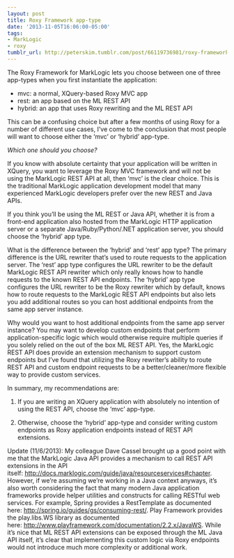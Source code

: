 ```yaml
---
layout: post
title: Roxy Framework app-type
date: '2013-11-05T16:06:00-05:00'
tags:
- MarkLogic
- roxy
tumblr_url: http://peterskim.tumblr.com/post/66119736981/roxy-framework-app-type
---
```

The Roxy Framework for MarkLogic lets you choose between one of three app-types when you first instantiate the application:

* mvc: a normal, XQuery-based Roxy MVC app
* rest: an app based on the ML REST API
* hybrid: an app that uses Roxy rewriting and the ML REST API

This can be a confusing choice but after a few months of using Roxy for a number of different use cases, I’ve come to the conclusion that most people will want to choose either the ‘mvc’ or ‘hybrid’ app-type. 

*Which one should you choose?*

If you know with absolute certainty that your application will be written in XQuery, you want to leverage the Roxy MVC framework and will not be using the MarkLogic REST API at all, then ‘mvc’ is the clear choice. This is the traditional MarkLogic application development model that many experienced MarkLogic developers prefer over the new REST and Java APIs.

If you think you’ll be using the ML REST or Java API, whether it is from a front-end application also hosted from the MarkLogic HTTP application server or a separate Java/Ruby/Python/.NET application server, you should choose the ‘hybrid’ app type.

What is the difference between the ‘hybrid’ and ‘rest’ app type? The primary difference is the URL rewriter that’s used to route requests to the application server. The ‘rest’ app type configures the URL rewriter to be the default MarkLogic REST API rewriter which only really knows how to handle requests to the known REST API endpoints. The ‘hybrid’ app type configures the URL rewriter to be the Roxy rewriter which by default, knows how to route requests to the MarkLogic REST API endpoints but also lets you add additional routes so you can host additional endpoints from the same app server instance.

Why would you want to host additional endpoints from the same app server instance? You may want to develop custom endpoints that perform application-specific logic which would otherwise require multiple queries if you solely relied on the out of the box ML REST API. Yes, the MarkLogic REST API does provide an extension mechanism to support custom endpoints but I’ve found that utilizing the Roxy rewriter’s ability to route REST API and custom endpoint requests to be a better/cleaner/more flexible way to provide custom services. 

In summary, my recommendations are:

1) If you are writing an XQuery application with absolutely no intention of using the REST API, choose the ‘mvc’ app-type.

2) Otherwise, choose the ‘hybrid’ app-type and consider writing custom endpoints as Roxy application endpoints instead of REST API extensions.

Update (11/6/2013): My colleague Dave Cassel brought up a good point with me that the MarkLogic Java API provides a mechanism to call REST API extensions in the API itself: http://docs.marklogic.com/guide/java/resourceservices#chapter. However, if we’re assuming we’re working in a Java context anyways, it’s also worth considering the fact that many modern Java application frameworks provide helper utilities and constructs for calling RESTful web services. For example, Spring provides a RestTemplate as documented here: http://spring.io/guides/gs/consuming-rest/. Play Framework provides the play.libs.WS library as documented here: http://www.playframework.com/documentation/2.2.x/JavaWS. While it’s nice that ML REST API extensions can be exposed through the ML Java API itself, it’s clear that implementing this custom logic via Roxy endpoints would not introduce much more complexity or additional work.
